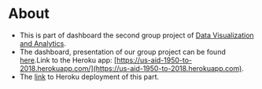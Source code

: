 # About 
  - This is part of dashboard the second group project of [Data Visualization and Analytics](https://bootcamp.umn.edu/data/landing%20full/).
  - The dashboard, presentation of our group project can be found [here](https://github.com/llreber/TeamPlaisant).Link to the Heroku app: [https://us-aid-1950-to-2018.herokuapp.com/](https://us-aid-1950-to-2018.herokuapp.com).
  - The [link](https://us-aid-d3.herokuapp.com/) to Heroku deployment of this part.
